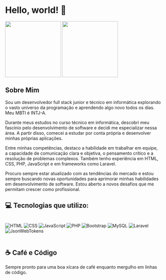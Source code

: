 
# Hello, world! 👋

<div>
  <img align="center" height="180cm" src="https://github-readme-stats.vercel.app/api?username=Dev-W1ll&show_icons=true&theme=dark"/>
  <img align="center" height="180cm" src="https://github-readme-stats.vercel.app/api/top-langs/?username=Dev-W1ll&layout=compact&theme=dark"/>
</div>

## Sobre Mim
Sou um desenvolvedor full stack junior e técnico em informática explorando o vasto universo da programação e aprendendo algo novo todos os dias. Meu MBTI é INTJ-A.

Durante meus estudos no curso técnico em informática, descobri meu fascínio pelo desenvolvimento de software e decidi me especializar nessa área. A partir disso, comecei a estudar por conta própria e desenvolver minhas próprias aplicações.

Entre minhas competências, destaco a habilidade em trabalhar em equipe, a capacidade de comunicação clara e objetiva, o pensamento crítico e a resolução de problemas complexos. Também tenho experiência em HTML, CSS, PHP, JavaScript e em frameworks como Laravel.

Procuro sempre estar atualizado com as tendências do mercado e estou sempre buscando novas oportunidades para aprimorar minhas habilidades em desenvolvimento de software. Estou aberto a novos desafios que me permitam crescer como profissional.

## 💻 Tecnologias que utilizo:
<div style="display: inline_block"><br/>
<img align="center" alt="HTML" src="https://img.shields.io/badge/HTML-239120?style=for-the-badge&logo=html5&logoColor=white" />
<img align="center" alt="CSS" src="https://img.shields.io/badge/CSS-239120?&style=for-the-badge&logo=css3&logoColor=white" />
<img align="center" alt="JavaScript" src="https://img.shields.io/badge/JavaScript-F7DF1E?style=for-the-badge&logo=javascript&logoColor=black" />
<img align="center" alt="PHP" src="https://img.shields.io/badge/PHP-777BB4?style=for-the-badge&logo=php&logoColor=white" />
<img align="center" alt="Bootstrap" src="https://img.shields.io/badge/Bootstrap-563D7C?style=for-the-badge&logo=bootstrap&logoColor=white" />
<img align="center" alt="MySQL" src="https://img.shields.io/badge/MySQL-005C84?style=for-the-badge&logo=mysql&logoColor=white" />
<img align="center" alt="Laravel" src="https://img.shields.io/badge/Laravel-FF2D20?style=for-the-badge&logo=laravel&logoColor=white" />
<img align="center" alt="JsonWebTokens" src="https://img.shields.io/badge/json%20web%20tokens-323330?style=for-the-badge&logo=json-web-tokens&logoColor=pink" />
</div><br/>

## ☕ Café e Código
Sempre pronto para uma boa xícara de café enquanto mergulho em linhas de código.
